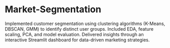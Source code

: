 # Market-Segmentation
Implemented customer segmentation using clustering algorithms (K-Means, DBSCAN, GMM) to identify distinct user groups. Included EDA, feature scaling, PCA, and model evaluation. Delivered insights through an interactive Streamlit dashboard for data-driven marketing strategies.
